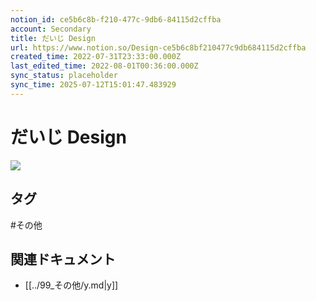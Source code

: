```yaml
---
notion_id: ce5b6c8b-f210-477c-9db6-84115d2cffba
account: Secondary
title: だいじ Design
url: https://www.notion.so/Design-ce5b6c8bf210477c9db684115d2cffba
created_time: 2022-07-31T23:33:00.000Z
last_edited_time: 2022-08-01T00:36:00.000Z
sync_status: placeholder
sync_time: 2025-07-12T15:01:47.483929
---
```

# だいじ Design

![](https://ryota-noz.work/wp-content/themes/cocoon-child-master/images/design_g_img/15.jpg)

## タグ

#その他 

## 関連ドキュメント

- [[../99_その他/y.md|y]]
